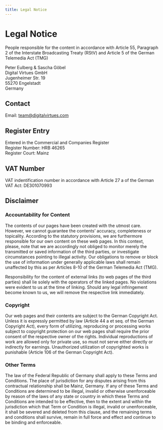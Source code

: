 ```yaml
---
title: Legal Notice
---
```

# Legal Notice

People responsible for the content in accordance with Article 55, Paragraph 2 of the Interstate Broadcasting Treaty (RStV) and Article 5 of the German Telemedia Act (TMG)

Peter Eulberg & Sascha Göbel  
Digital Virtues GmbH  
Jugenheimer Str. 19   
55270 Engelstadt   
Germany

## Contact
Email: team@digitalvirtues.com

## Register Entry
Entered in the Commercial and Companies Register  
Register Number: HRB 46265  
Register Court: Mainz

## VAT Number
VAT indentification number in accordance with Article 27 a of the German VAT Act: DE301070993

## Disclaimer
### Accountability for Content
The contents of our pages have been created with the utmost care. However, we cannot guarantee the contents’ accuracy, completeness or topicality. According to the statutory provisions, we are furthermore responsible for our own content on these web pages. In this context, please, note that we are accordingly not obliged to monitor merely the transmitted or saved information of the third parties, or investigate circumstances pointing to illegal activity. Our obligations to remove or block the use of information under generally applicable laws shall remain unaffected by this as per Articles 8-10 of the German Telemedia Act (TMG).

Responsibility for the content of external links (to web pages of the third parties) shall lie solely with the operators of the linked pages. No violations were evident to us at the time of linking. Should any legal infringement become known to us, we will remove the respective link immediately.

### Copyright
Our web pages and their contents are subject to the German Copyright Act. Unless it is expressly permitted by law (Article 44 a et seq. of the German Copyright Act), every form of utilizing, reproducing or processing works subject to copyright protection on our web pages shall require the prior consent of the respective owner of the rights. Individual reproductions of work are allowed only for private use, so must not serve either directly or indirectly for earnings. Unauthorized utilization of copyrighted works is punishable (Article 106 of the German Copyright Act).

### Other Terms
The law of the Federal Republic of Germany shall apply to these Terms and Conditions. The place of jurisdiction for any disputes arising from this contractual relationship shall be Mainz, Germany. If any of these Terms and Conditions are determined to be illegal, invalid or otherwise unenforceable by reason of the laws of any state or country in which these Terms and Conditions are intended to be effective, then to the extent and within the jurisdiction which that Term or Condition is illegal, invalid or unenforceable, it shall be severed and deleted from this clause, and the remaining terms and conditions shall survive, remain in full force and effect and continue to be binding and enforceable.
